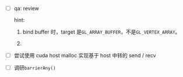 * [ ] qa: review

    hint:

    1. bind buffer 时，target 是`GL_ARRAY_BUFFER`，不是`GL_VERTEX_ARRAY`。

    2. 

* [ ] 尝试使用 cuda host malloc 实现基于 host 中转的 send / recv

* [ ] 调研`barrierAny()`